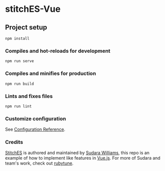 # stitchES-Vue

## Project setup
```
npm install
```

### Compiles and hot-reloads for development
```
npm run serve
```

### Compiles and minifies for production
```
npm run build
```

### Lints and fixes files
```
npm run lint
```

### Customize configuration
See [Configuration Reference](https://cli.vuejs.org/config/).

### Credits

[StitchES](https://github.com/sudara/stitchES) is authored and maintained by [Sudara Williams](https://github.com/sudara), this repo is an example of how to implement like features in [Vue.js](https://vuejs.org/).  For more of Sudara and team's work, check out [rubytune](https://rubytune.com).
